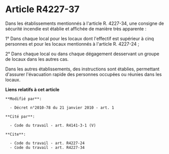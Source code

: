 # Article R4227-37

Dans les établissements mentionnés à l'article R. 4227-34, une consigne de sécurité incendie est établie et affichée de
manière très apparente : 

1° Dans chaque local pour les locaux dont l'effectif est supérieur à cinq personnes et pour les locaux mentionnés à l'article
R. 4227-24 ; 

2° Dans chaque local ou dans chaque dégagement desservant un groupe de locaux dans les autres cas.

Dans les autres établissements, des instructions sont établies, permettant d'assurer l'évacuation rapide des personnes
occupées ou réunies dans les locaux.

**Liens relatifs à cet article**

	**Modifié par**:

	  - Décret n°2010-78 du 21 janvier 2010 - art. 1

	**Cité par**:

	  - Code du travail - art. R4141-3-1 (V)

	**Cite**:

	  - Code du travail - art. R4227-24
	  - Code du travail - art. R4227-34
